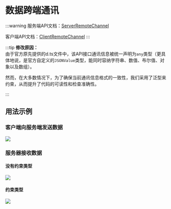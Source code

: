 
# 数据跨端通讯
:::warning
服务端API文档：[ServerRemoteChannel](https://docs.box3lab.com/api/RemoteChannel/Server/)

客户端API文档：[ClientRemoteChannel](https://docs.box3lab.com/api/RemoteChannel/Client/)
:::

:::tip
**修改原因：**  
由于官方原先提供的d.ts文件中，该API接口通讯信息被统一声明为`any`类型（更具体地说，是官方自定义的`JSONValue`类型，能同时容纳字符串、数值、布尔值、对象以及数组）。

然而，在大多数情况下，为了确保当前通讯信息格式的一致性，我们采用了泛型来约束，从而提升了代码的可读性和检查准确性。

:::

## 用法示例
### **客户端向服务端发送数据**
![](/QQ20241022-195207.png)

### **服务器接收数据**
#### **没有约束类型**
![](/QQ20241022-195257.png)

#### **约束类型**
![](/QQ20241022-195414.png)
